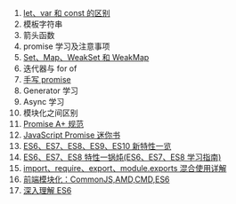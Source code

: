 1. [let、var 和 const 的区别](https://github.com/mqyqingfeng/Blog/issues/82)
2. 模板字符串
3. 箭头函数
4. promise 学习及注意事项
5. [Set、Map、WeakSet 和 WeakMap](https://github.com/sisterAn/blog/issues/24)
6. 迭代器与 for of
7. [手写 promise](https://github.com/xieranmaya/blog/issues/3)
8. Generator 学习
9. Async 学习
10. 模块化之间区别
11. [Promise A+ 规范](https://malcolmyu.github.io/2015/06/12/Promises-A-Plus/)
12. [JavaScript Promise 迷你书](http://liubin.org/promises-book/)
13. [ES6、ES7、ES8、ES9、ES10 新特性一览](https://juejin.im/post/5ca2e1935188254416288eb2)
14. [ES6、ES7、ES8 特性一锅炖(ES6、ES7、ES8 学习指南)](https://juejin.im/post/5b9cb3336fb9a05d290ee47e)
15. [import、require、export、module.exports 混合使用详解](https://juejin.im/post/5a2e5f0851882575d42f5609)
16. [前端模块化：CommonJS,AMD,CMD,ES6](https://juejin.im/post/5aaa37c8f265da23945f365c)
17. [深入理解 ES6](https://github.com/hyy1115/ES6-learning)
